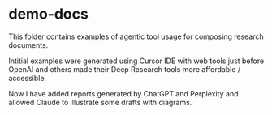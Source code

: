 # demo-docs

This folder contains examples of agentic tool usage for composing research documents.

Intitial examples were generated using Cursor IDE with web tools just before OpenAI and others made their Deep Research tools more affordable / accessible.

Now I have added reports generated by ChatGPT and Perplexity and allowed Claude to illustrate some drafts with diagrams.
